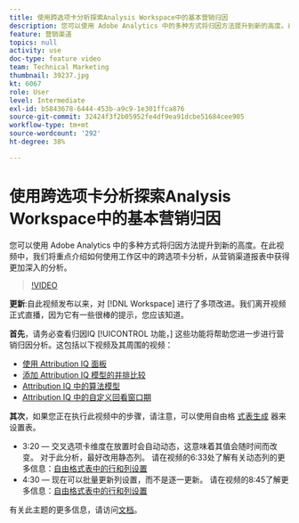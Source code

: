 ```yaml
---
title: 使用跨选项卡分析探索Analysis Workspace中的基本营销归因
description: 您可以使用 Adobe Analytics 中的多种方式将归因方法提升到新的高度。在此视频中，我们将重点介绍如何使用工作区中的跨选项卡分析，从营销渠道报表中获得更加深入的分析。
feature: 营销渠道
topics: null
activity: use
doc-type: feature video
team: Technical Marketing
thumbnail: 39237.jpg
kt: 6067
role: User
level: Intermediate
exl-id: b5843678-6444-453b-a9c9-1e301ffca876
source-git-commit: 32424f3f2b05952fe4df9ea91dcbe51684cee905
workflow-type: tm+mt
source-wordcount: '292'
ht-degree: 38%

---
```


# 使用跨选项卡分析探索Analysis Workspace中的基本营销归因

您可以使用 Adobe Analytics 中的多种方式将归因方法提升到新的高度。在此视频中，我们将重点介绍如何使用工作区中的跨选项卡分析，从营销渠道报表中获得更加深入的分析。

>[!VIDEO](https://video.tv.adobe.com/v/39237/?quality=12&learn=on)

**更新**:自此视频发布以来，对 [!DNL Workspace] 进行了多项改进。我们离开视频正式直播，因为它有一些很棒的提示，您应该知道。

**首先**，请务必查看归因IQ [!UICONTROL 功能，] 这些功能将帮助您进一步进行营销归因分析。这包括以下视频及其周围的视频：

* [使用 Attribution IQ 面板](using-the-attribution-iq-panel.md)
* [添加 Attribution IQ 模型的并排比较](adding-side-by-side-comparisons-of-attribution-iq-models.md)
* [Attribution IQ 中的算法模型](algorithmic-model-in-attribution-iq.md)
* [Attribution IQ 中的自定义回看窗口期](custom-lookback-windows-in-attribution-iq.md)

**其次**，如果您正在执行此视频中的步骤，请注意，可以使用自由格 [式表生成](../building-freeform-tables/using-the-freeform-table-builder-in-analysis-workspace.md) 器来设置表。

* 3:20 — 交叉选项卡维度在放置时会自动动态，这意味着其值会随时间而改变。 对于此分析，最好改用静态列。 请在视频的6:33处了解有关动态列的更多信息：[自由格式表中的行和列设置](../building-freeform-tables/row-and-column-settings-in-freeform-tables.md)
* 4:30 — 现在可以批量更新列设置，而不是逐一更新。 请在视频的8:45了解更多信息：[自由格式表中的行和列设置](../building-freeform-tables/row-and-column-settings-in-freeform-tables.md)


有关此主题的更多信息，请访问[文档](https://docs.adobe.com/content/help/zh-Hans/analytics/analyze/analysis-workspace/attribution/models.html)。
